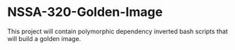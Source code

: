 # NSSA-320-Golden-Image

This project will contain polymorphic dependency inverted bash scripts that will build a golden image. 